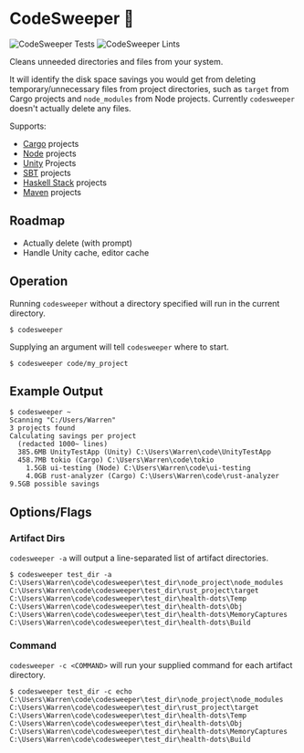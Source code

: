 # CodeSweeper 🧹

![CodeSweeper Tests](https://github.com/wgalyen/codesweeper/workflows/CodeSweeper%20Tests/badge.svg) ![CodeSweeper Lints](https://github.com/wgalyen/codesweeper/workflows/CodeSweeper%20Lints/badge.svg)

Cleans unneeded directories and files from your system.

It will identify the disk space savings you would get from deleting temporary/unnecessary files from project directories, such as `target` from Cargo projects and `node_modules` from Node projects. Currently `codesweeper` doesn't actually delete any files.

Supports:

- [Cargo](https://doc.rust-lang.org/cargo/) projects
- [Node](https://nodejs.org/) projects
- [Unity](https://unity.com/) Projects
- [SBT](https://www.scala-sbt.org/) projects
- [Haskell Stack](https://docs.haskellstack.org/) projects
- [Maven](https://maven.apache.org/) projects

## Roadmap

- Actually delete (with prompt)
- Handle Unity cache, editor cache

## Operation

Running `codesweeper` without a directory specified will run in the current directory.

```
$ codesweeper
```

Supplying an argument will tell `codesweeper` where to start.

```
$ codesweeper code/my_project
```

## Example Output

```
$ codesweeper ~
Scanning "C:/Users/Warren"
3 projects found
Calculating savings per project
  (redacted 1000~ lines)
  385.6MB UnityTestApp (Unity) C:\Users\Warren\code\UnityTestApp
  458.7MB tokio (Cargo) C:\Users\Warren\code\tokio
    1.5GB ui-testing (Node) C:\Users\Warren\code\ui-testing
    4.0GB rust-analyzer (Cargo) C:\Users\Warren\code\rust-analyzer
9.5GB possible savings
```

## Options/Flags

### Artifact Dirs

`codesweeper -a` will output a line-separated list of artifact directories.

```
$ codesweeper test_dir -a
C:\Users\Warren\code\codesweeper\test_dir\node_project\node_modules
C:\Users\Warren\code\codesweeper\test_dir\rust_project\target
C:\Users\Warren\code\codesweeper\test_dir\health-dots\Temp
C:\Users\Warren\code\codesweeper\test_dir\health-dots\Obj
C:\Users\Warren\code\codesweeper\test_dir\health-dots\MemoryCaptures
C:\Users\Warren\code\codesweeper\test_dir\health-dots\Build
```

### Command

`codesweeper -c <COMMAND>` will run your supplied command for each artifact directory.

```
$ codesweeper test_dir -c echo
C:\Users\Warren\code\codesweeper\test_dir\node_project\node_modules
C:\Users\Warren\code\codesweeper\test_dir\rust_project\target
C:\Users\Warren\code\codesweeper\test_dir\health-dots\Temp
C:\Users\Warren\code\codesweeper\test_dir\health-dots\Obj
C:\Users\Warren\code\codesweeper\test_dir\health-dots\MemoryCaptures
C:\Users\Warren\code\codesweeper\test_dir\health-dots\Build
```